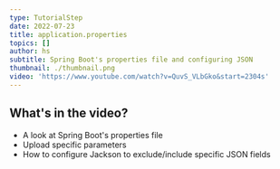 ```yaml
---
type: TutorialStep
date: 2022-07-23
title: application.properties
topics: []
author: hs
subtitle: Spring Boot's properties file and configuring JSON
thumbnail: ./thumbnail.png
video: 'https://www.youtube.com/watch?v=QuvS_VLbGko&start=2304s'
---
```


## What's in the video?

* A look at Spring Boot's properties file
* Upload specific parameters 
* How to configure Jackson to exclude/include specific JSON fields


